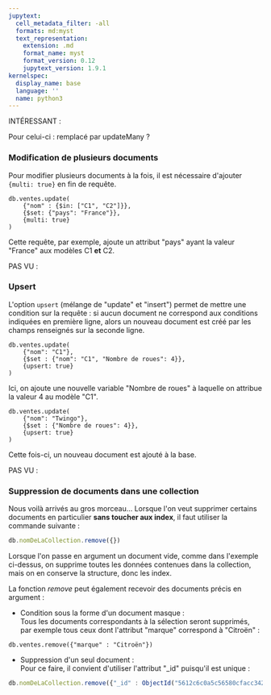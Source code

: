 ```yaml
---
jupytext:
  cell_metadata_filter: -all
  formats: md:myst
  text_representation:
    extension: .md
    format_name: myst
    format_version: 0.12
    jupytext_version: 1.9.1
kernelspec:
  display_name: base
  language: ''
  name: python3
---
```


INTÉRESSANT : 

Pour celui-ci : remplacé par updateMany ?

### Modification de plusieurs documents
Pour modifier plusieurs documents à la fois, il est nécessaire d'ajouter `{multi: true}` en fin de requête.
```{code-cell}
db.ventes.update(
	{"nom" : {$in: ["C1", "C2"]}},
	{$set: {"pays": "France"}},
	{multi: true}
)
```
Cette requête, par exemple, ajoute un attribut "pays" ayant la valeur "France" aux modèles C1 **et** C2.

PAS VU :

### Upsert
L'option `upsert` (mélange de "update" et "insert") permet de mettre une condition sur la requête : si aucun document ne correspond aux conditions indiquées en première ligne, alors un nouveau document est créé par les champs renseignés sur la seconde ligne.
```{code-cell}
db.ventes.update(
	{"nom": "C1"},
	{$set : {"nom": "C1", "Nombre de roues": 4}},
	{upsert: true}
)
```
Ici, on ajoute une nouvelle variable "Nombre de roues" à laquelle on attribue la valeur 4 au modèle "C1".

```{code-cell}
db.ventes.update(
	{"nom": "Twingo"},
	{$set : {"Nombre de roues": 4}},
	{upsert: true}
)
```
Cette fois-ci, un nouveau document est ajouté à la base.

PAS VU : 

### Suppression de documents dans une collection
Nous voilà arrivés au gros morceau...
Lorsque l'on veut supprimer certains documents en particulier **sans toucher aux index**, il faut utiliser la commande suivante :
```js
db.nomDeLaCollection.remove({})
```
Lorsque l'on passe en argument un document vide, comme dans l'exemple ci-dessus, on supprime toutes les données contenues dans la collection, mais on en conserve la structure, donc les index.

La fonction _remove_ peut également recevoir des documents précis en argument :
* Condition sous la forme d'un document masque :  
   Tous les documents correspondants à la sélection seront supprimés, par exemple tous ceux dont l'attribut "marque" correspond à "Citroën" :
```{code-cell}
db.ventes.remove({"marque" : "Citroën"})
```
* Suppression d'un seul document :  
   Pour ce faire, il convient d'utiliser l'attribut "_id" puisqu'il est unique :
```js
db.nomDeLaCollection.remove({"_id" : ObjectId("5612c6c0a5c56580cfacc342")})
``` 
